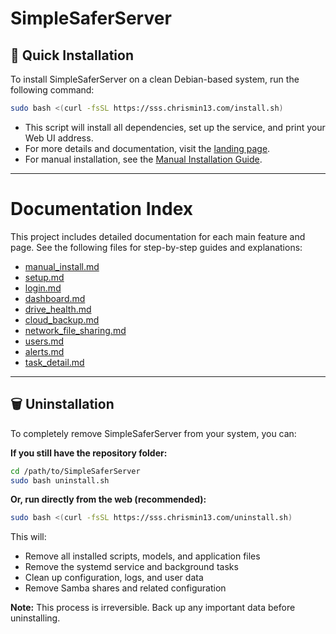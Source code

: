 # SimpleSaferServer

## 🚀 Quick Installation

To install SimpleSaferServer on a clean Debian-based system, run the following command:

```bash
sudo bash <(curl -fsSL https://sss.chrismin13.com/install.sh)
```

- This script will install all dependencies, set up the service, and print your Web UI address.
- For more details and documentation, visit the [landing page](https://sss.chrismin13.com).
- For manual installation, see the [Manual Installation Guide](docs/manual_install.md).

---

# Documentation Index

This project includes detailed documentation for each main feature and page. See the following files for step-by-step guides and explanations:

- [manual_install.md](docs/manual_install.md)
- [setup.md](docs/setup.md)
- [login.md](docs/login.md)
- [dashboard.md](docs/dashboard.md)
- [drive_health.md](docs/drive_health.md)
- [cloud_backup.md](docs/cloud_backup.md)
- [network_file_sharing.md](docs/network_file_sharing.md)
- [users.md](docs/users.md)
- [alerts.md](docs/alerts.md)
- [task_detail.md](docs/task_detail.md)

---

## 🗑️ Uninstallation

To completely remove SimpleSaferServer from your system, you can:

**If you still have the repository folder:**
```bash
cd /path/to/SimpleSaferServer
sudo bash uninstall.sh
```

**Or, run directly from the web (recommended):**
```bash
sudo bash <(curl -fsSL https://sss.chrismin13.com/uninstall.sh)
```

This will:
- Remove all installed scripts, models, and application files
- Remove the systemd service and background tasks
- Clean up configuration, logs, and user data
- Remove Samba shares and related configuration

**Note:** This process is irreversible. Back up any important data before uninstalling.